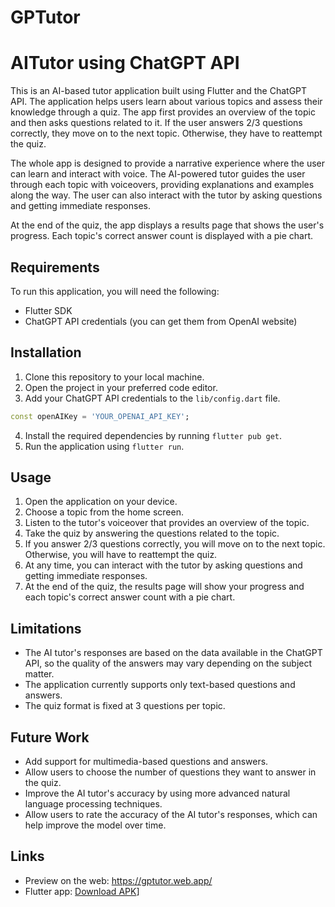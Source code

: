 # GPTutor

# AITutor using ChatGPT API

This is an AI-based tutor application built using Flutter and the ChatGPT API. The application helps users learn about various topics and assess their knowledge through a quiz. The app first provides an overview of the topic and then asks questions related to it. If the user answers 2/3 questions correctly, they move on to the next topic. Otherwise, they have to reattempt the quiz.

The whole app is designed to provide a narrative experience where the user can learn and interact with voice. The AI-powered tutor guides the user through each topic with voiceovers, providing explanations and examples along the way. The user can also interact with the tutor by asking questions and getting immediate responses.

At the end of the quiz, the app displays a results page that shows the user's progress. Each topic's correct answer count is displayed with a pie chart.

## Requirements

To run this application, you will need the following:

- Flutter SDK
- ChatGPT API credentials (you can get them from OpenAI website)

## Installation

1. Clone this repository to your local machine.
2. Open the project in your preferred code editor.
3. Add your ChatGPT API credentials to the `lib/config.dart` file.
```dart
const openAIKey = 'YOUR_OPENAI_API_KEY';
```
4. Install the required dependencies by running `flutter pub get`.
5. Run the application using `flutter run`.

## Usage

1. Open the application on your device.
2. Choose a topic from the home screen.
3. Listen to the tutor's voiceover that provides an overview of the topic.
4. Take the quiz by answering the questions related to the topic.
5. If you answer 2/3 questions correctly, you will move on to the next topic. Otherwise, you will have to reattempt the quiz.
6. At any time, you can interact with the tutor by asking questions and getting immediate responses.
7. At the end of the quiz, the results page will show your progress and each topic's correct answer count with a pie chart.

## Limitations

- The AI tutor's responses are based on the data available in the ChatGPT API, so the quality of the answers may vary depending on the subject matter.
- The application currently supports only text-based questions and answers.
- The quiz format is fixed at 3 questions per topic.

## Future Work

- Add support for multimedia-based questions and answers.
- Allow users to choose the number of questions they want to answer in the quiz.
- Improve the AI tutor's accuracy by using more advanced natural language processing techniques.
- Allow users to rate the accuracy of the AI tutor's responses, which can help improve the model over time.

## Links
- Preview on the web: https://gptutor.web.app/
- Flutter app: [Download APK](app-release.apk)]

